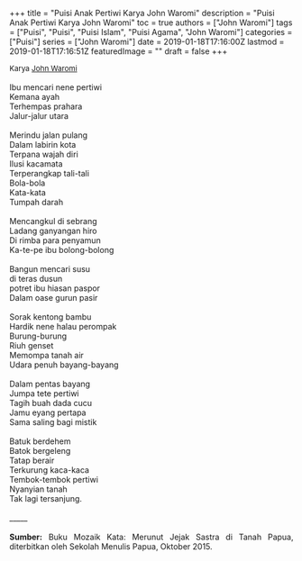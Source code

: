 +++
title = "Puisi Anak Pertiwi Karya John Waromi"
description = "Puisi Anak Pertiwi Karya John Waromi"
toc = true
authors = ["John Waromi"]
tags = ["Puisi", "Puisi", "Puisi Islam", "Puisi Agama", "John Waromi"]
categories = ["Puisi"]
series = ["John Waromi"]
date = 2019-01-18T17:16:00Z
lastmod = 2019-01-18T17:16:51Z
featuredImage = ""
draft = false
+++

<div style="text-align: justify;">
<div style="font-size: small;">Karya <a href="/authors/john-waromi/" target="_blank">John Waromi</a></div><br />
Ibu mencari nene pertiwi<br />Kemana ayah<br />Terhempas prahara<br />Jalur-jalur utara<br /><br />Merindu jalan pulang<br />Dalam labirin kota<br />Terpana wajah diri<br />Ilusi kacamata<br />Terperangkap tali-tali<br />Bola-bola<br />Kata-kata<br />Tumpah darah<br /><br />Mencangkul di sebrang<br />Ladang ganyangan hiro<br />Di rimba para penyamun<br />Ka-te-pe ibu bolong-bolong<br /><br />Bangun mencari susu<br />di teras dusun<br />potret ibu hiasan paspor<br />Dalam oase gurun pasir<br /><br />Sorak kentong bambu<br />Hardik nene halau perompak<br />Burung-burung<br />Riuh genset<br />Memompa tanah air<br />Udara penuh bayang-bayang<br /><br />Dalam pentas bayang<br />Jumpa tete pertiwi<br />Tagih buah dada cucu<br />Jamu eyang  pertapa<br />Sama saling bagi mistik<br /><br />Batuk berdehem<br />Batok bergeleng<br />Tatap berair<br />Terkurung kaca-kaca<br />Tembok-tembok pertiwi<br />Nyanyian tanah<br />Tak lagi tersanjung.<br /><br />
_____
<br /><br /><b>Sumber:</b> Buku Mozaik Kata: Merunut Jejak Sastra di Tanah Papua, diterbitkan oleh Sekolah Menulis Papua, Oktober 2015.</div>
